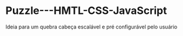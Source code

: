 # Puzzle---HMTL-CSS-JavaScript
Ideia para um quebra cabeça escalável e pré configurável pelo usuário
